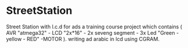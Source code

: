 # StreetStation
Street Station with l.c.d for ads 
a training course project which contains ( AVR "atmega32" - LCD "2x*16" - 2x seveng segment - 3x Led "Green - yellow - RED" -MOTOR ).
writing ad arabic in lcd using CGRAM.
